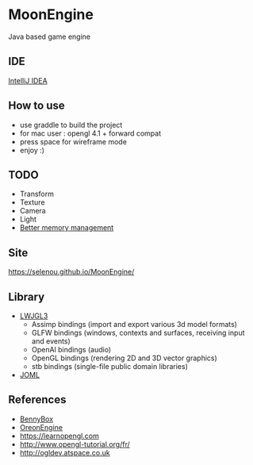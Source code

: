 # MoonEngine
Java based game engine

## IDE
[IntelliJ IDEA](https://www.jetbrains.com/idea/)

## How to use
+ use graddle to build the project
+ for mac user : opengl 4.1 + forward compat
+ press space for wireframe mode
+ enjoy :)

## TODO
+ Transform
+ Texture
+ Camera
+ Light
+ [Better memory management](https://github.com/LWJGL/lwjgl3-wiki/wiki/1.3.-Memory-FAQ)

## Site
https://selenou.github.io/MoonEngine/

## Library
+ [LWJGL3](https://www.lwjgl.org/)
    + Assimp bindings (import and export various 3d model formats)
    + GLFW bindings (windows, contexts and surfaces, receiving input and events)
    + OpenAl bindings (audio)
    + OpenGL bindings (rendering 2D and 3D vector graphics)
    + stb bindings (single-file public domain libraries)
+ [JOML](https://github.com/JOML-CI/JOML)

## References
+ [BennyBox](https://www.youtube.com/user/thebennybox)
+ [OreonEngine](https://www.youtube.com/channel/UC9lXX-YnU_VcDT3VS85skMQ)
+ https://learnopengl.com
+ http://www.opengl-tutorial.org/fr/
+ http://ogldev.atspace.co.uk